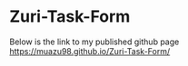 # Zuri-Task-Form
Below is the link to my published github page
https://muazu98.github.io/Zuri-Task-Form/